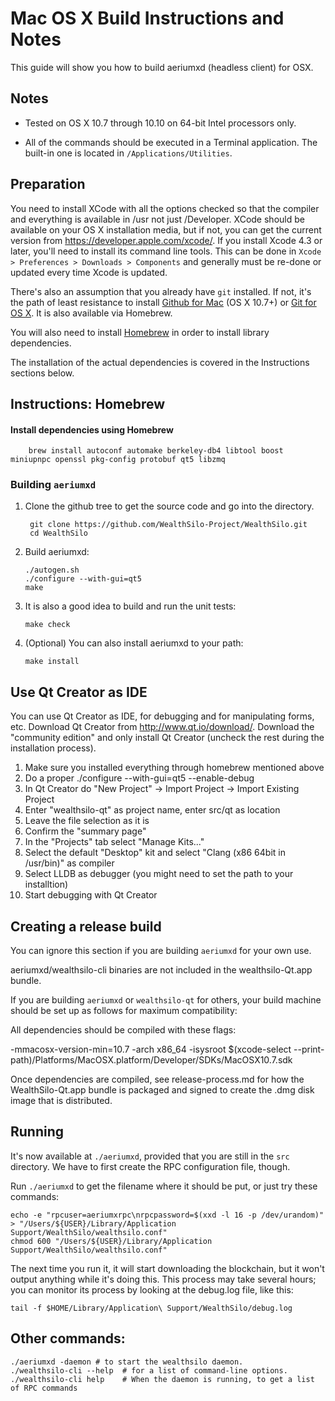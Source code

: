 Mac OS X Build Instructions and Notes
====================================
This guide will show you how to build aeriumxd (headless client) for OSX.

Notes
-----

* Tested on OS X 10.7 through 10.10 on 64-bit Intel processors only.

* All of the commands should be executed in a Terminal application. The
built-in one is located in `/Applications/Utilities`.

Preparation
-----------

You need to install XCode with all the options checked so that the compiler
and everything is available in /usr not just /Developer. XCode should be
available on your OS X installation media, but if not, you can get the
current version from https://developer.apple.com/xcode/. If you install
Xcode 4.3 or later, you'll need to install its command line tools. This can
be done in `Xcode > Preferences > Downloads > Components` and generally must
be re-done or updated every time Xcode is updated.

There's also an assumption that you already have `git` installed. If
not, it's the path of least resistance to install [Github for Mac](https://mac.github.com/)
(OS X 10.7+) or
[Git for OS X](https://code.google.com/p/git-osx-installer/). It is also
available via Homebrew.

You will also need to install [Homebrew](http://brew.sh) in order to install library
dependencies.

The installation of the actual dependencies is covered in the Instructions
sections below.

Instructions: Homebrew
----------------------

#### Install dependencies using Homebrew

        brew install autoconf automake berkeley-db4 libtool boost miniupnpc openssl pkg-config protobuf qt5 libzmq

### Building `aeriumxd`

1. Clone the github tree to get the source code and go into the directory.

        git clone https://github.com/WealthSilo-Project/WealthSilo.git
        cd WealthSilo

2.  Build aeriumxd:

        ./autogen.sh
        ./configure --with-gui=qt5
        make

3.  It is also a good idea to build and run the unit tests:

        make check

4.  (Optional) You can also install aeriumxd to your path:

        make install

Use Qt Creator as IDE
------------------------
You can use Qt Creator as IDE, for debugging and for manipulating forms, etc.
Download Qt Creator from http://www.qt.io/download/. Download the "community edition" and only install Qt Creator (uncheck the rest during the installation process).

1. Make sure you installed everything through homebrew mentioned above
2. Do a proper ./configure --with-gui=qt5 --enable-debug
3. In Qt Creator do "New Project" -> Import Project -> Import Existing Project
4. Enter "wealthsilo-qt" as project name, enter src/qt as location
5. Leave the file selection as it is
6. Confirm the "summary page"
7. In the "Projects" tab select "Manage Kits..."
8. Select the default "Desktop" kit and select "Clang (x86 64bit in /usr/bin)" as compiler
9. Select LLDB as debugger (you might need to set the path to your installtion)
10. Start debugging with Qt Creator

Creating a release build
------------------------
You can ignore this section if you are building `aeriumxd` for your own use.

aeriumxd/wealthsilo-cli binaries are not included in the wealthsilo-Qt.app bundle.

If you are building `aeriumxd` or `wealthsilo-qt` for others, your build machine should be set up
as follows for maximum compatibility:

All dependencies should be compiled with these flags:

 -mmacosx-version-min=10.7
 -arch x86_64
 -isysroot $(xcode-select --print-path)/Platforms/MacOSX.platform/Developer/SDKs/MacOSX10.7.sdk

Once dependencies are compiled, see release-process.md for how the WealthSilo-Qt.app
bundle is packaged and signed to create the .dmg disk image that is distributed.

Running
-------

It's now available at `./aeriumxd`, provided that you are still in the `src`
directory. We have to first create the RPC configuration file, though.

Run `./aeriumxd` to get the filename where it should be put, or just try these
commands:

    echo -e "rpcuser=aeriumxrpc\nrpcpassword=$(xxd -l 16 -p /dev/urandom)" > "/Users/${USER}/Library/Application Support/WealthSilo/wealthsilo.conf"
    chmod 600 "/Users/${USER}/Library/Application Support/WealthSilo/wealthsilo.conf"

The next time you run it, it will start downloading the blockchain, but it won't
output anything while it's doing this. This process may take several hours;
you can monitor its process by looking at the debug.log file, like this:

    tail -f $HOME/Library/Application\ Support/WealthSilo/debug.log

Other commands:
-------

    ./aeriumxd -daemon # to start the wealthsilo daemon.
    ./wealthsilo-cli --help  # for a list of command-line options.
    ./wealthsilo-cli help    # When the daemon is running, to get a list of RPC commands
